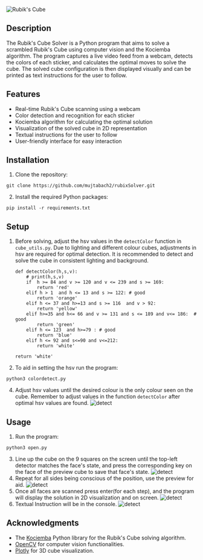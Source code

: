 ![Rubik's Cube](https://cdn.thewirecutter.com/wp-content/media/2023/01/rubikscube-2048px-08408.jpg)

## Description

The Rubik's Cube Solver is a Python program that aims to solve a scrambled Rubik's Cube using computer vision and the Kociemba algorithm. The program captures a live video feed from a webcam, detects the colors of each sticker, and calculates the optimal moves to solve the cube. The solved cube configuration is then displayed visually and can be printed as text instructions for the user to follow.

## Features

- Real-time Rubik's Cube scanning using a webcam
- Color detection and recognition for each sticker
- Kociemba algorithm for calculating the optimal solution
- Visualization of the solved cube in 2D representation
- Textual instructions for the user to follow
- User-friendly interface for easy interaction

## Installation

1. Clone the repository:

```
git clone https://github.com/mujtabach2/rubixSolver.git
```

2. Install the required Python packages:

```
pip install -r requirements.txt
```

## Setup

1.  Before solving, adjust the hsv values in the `detectColor` function in `cube_utils.py`. Due to lighting and different colour cubes, adjustments in hsv are required for optimal detection. It is recommended to detect and solve the cube in consistent lighting and background.

        def detectColor(h,s,v):
            # print(h,s,v)
            if  h >= 84 and v >= 120 and v <= 239 and s >= 169:
                return 'red'
            elif h > 1  and h <= 13 and s >= 122: # good
                return 'orange'
            elif h <= 37 and h>=13 and s >= 116  and v > 92:
                return 'yellow'
            elif h>=35 and h<= 66 and v >= 131 and s <= 189 and v<= 186:  # good
                return 'green'
            elif h <= 123  and h>=79 : # good
                return 'blue'
            elif h <= 92 and s<=90 and v<=212:
                return 'white'

        return 'white'

2.  To aid in setting the hsv run the program:

```
python3 colordetect.py
```

4. Adjust hsv values until the desired colour is the only colour seen on the cube. Remember to adjust values in the function `detectColor` after optimal hsv values are found.
   ![detect](/imgs/imgs/setColor.png)

## Usage

1. Run the program:

```
python3 open.py
```

3. Line up the cube on the 9 squares on the screen until the top-left detector matches the face's state, and press the corresponding key on the face of the preview cube to save that face's state.
   ![detect](./img/imgs/rename.png)
4. Repeat for all sides being conscious of the position, use the preview for aid.
   ![detect](/imgs/properState.png)
5. Once all faces are scanned press enter(for each step), and the program will display the solution in 2D visualization and on screen.
   ![detect](/imgs/solve.gif)
6. Textual Instruction will be in the console.
   ![detect](/imgs/text.png)

## Acknowledgments

- The [Kociemba](https://github.com/muodov/kociemba) Python library for the Rubik's Cube solving algorithm.
- [OpenCV](https://opencv.org/) for computer vision functionalities.
- [Plotly](https://plotly.com/) for 3D cube visualization.
